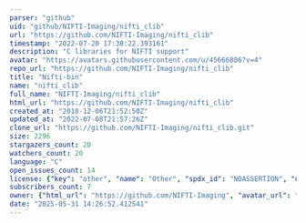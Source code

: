 ```yaml
---
parser: "github"
uid: "github/NIFTI-Imaging/nifti_clib"
url: "https://github.com/NIFTI-Imaging/nifti_clib"
timestamp: "2022-07-20 17:30:22.393161"
description: "C libraries for NIFTI support"
avatar: "https://avatars.githubusercontent.com/u/45666806?v=4"
repo_url: "https://github.com/NIFTI-Imaging/nifti_clib"
title: "Nifti-bin"
name: "nifti_clib"
full_name: "NIFTI-Imaging/nifti_clib"
html_url: "https://github.com/NIFTI-Imaging/nifti_clib"
created_at: "2018-12-06T21:52:50Z"
updated_at: "2022-07-08T21:57:26Z"
clone_url: "https://github.com/NIFTI-Imaging/nifti_clib.git"
size: 2296
stargazers_count: 20
watchers_count: 20
language: "C"
open_issues_count: 14
license: {"key": "other", "name": "Other", "spdx_id": "NOASSERTION", "url": null, "node_id": "MDc6TGljZW5zZTA="}
subscribers_count: 7
owner: {"html_url": "https://github.com/NIFTI-Imaging", "avatar_url": "https://avatars.githubusercontent.com/u/45666806?v=4", "login": "NIFTI-Imaging", "type": "Organization"}
date: "2025-05-31 14:26:52.412541"
---
```

